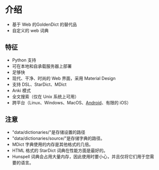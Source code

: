 # 介绍

- 基于 Web 的GoldenDict 的替代品
- 自定义的 web 词典

## 特征

- Python 支持
- 可在本地和自承载服务器上部署
- 足够快
- 现代、干净、时尚的 Web 界面，采用 Material Design
- 支持 DSL、StarDict、MDict
- Anki 模式
- 全文搜索（仅在 Unix 系统上可用）
- 跨平台（Linux、Windows、MacOS、[Android](https://github.com/Crissium/SilverDict-mobile)、有限的 iOS）

## 注意

- "data/dictionaries/"是存储设置的路径
- "data/dictionaries/source/"是存储字典的路径。
- MDict 字典使用的内存是其他格式的几倍。
- HTML 格式的 StarDict 词典在性能方面是最好的。
- Hunspell 词典会占用大量内存，因此使用时要小心，并且仅将它们用于您需要的语言。
